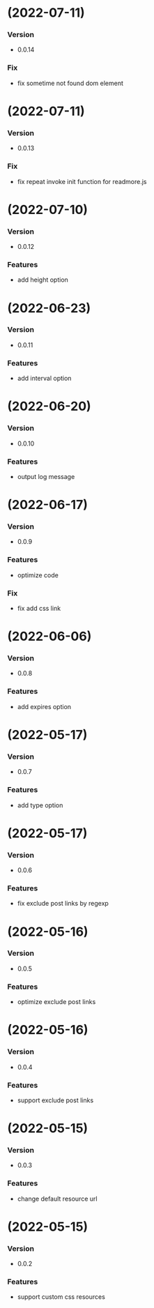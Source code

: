 # (2022-07-11)

### Version

- 0.0.14

### Fix

- fix sometime not found dom element

# (2022-07-11)

### Version

- 0.0.13

### Fix

- fix repeat invoke init function for readmore.js

# (2022-07-10)

### Version

- 0.0.12

### Features

- add height option

# (2022-06-23)

### Version

- 0.0.11

### Features

- add interval option

# (2022-06-20)

### Version

- 0.0.10

### Features

- output log message

# (2022-06-17)

### Version

- 0.0.9

### Features

- optimize code

### Fix

- fix add css link

# (2022-06-06)

### Version

- 0.0.8

### Features

- add expires option

# (2022-05-17)

### Version

- 0.0.7

### Features

- add type option

# (2022-05-17)

### Version

- 0.0.6

### Features

- fix exclude post links by regexp

# (2022-05-16)

### Version

- 0.0.5

### Features

- optimize exclude post links

# (2022-05-16)

### Version

- 0.0.4

### Features

- support exclude post links

# (2022-05-15)

### Version

- 0.0.3

### Features

- change default resource url

# (2022-05-15)

### Version

- 0.0.2

### Features

- support custom css resources